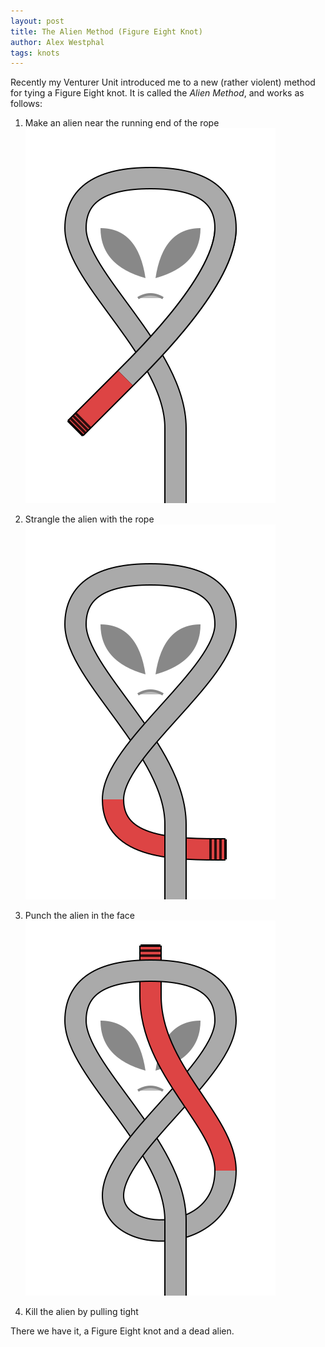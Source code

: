 ```yaml
---
layout: post
title: The Alien Method (Figure Eight Knot)
author: Alex Westphal
tags: knots
---
```


Recently my Venturer Unit introduced me to a new (rather violent) method for tying a Figure Eight knot. It is called the
*Alien Method*, and works as follows:

1. Make an alien near the running end of the rope ![Make Alien](/knots/alien1.svg)

2. Strangle the alien with the rope ![Strangle Alien](/knots/alien2.svg)

3. Punch the alien in the face ![Punch Alien](/knots/alien3.svg)

4. Kill the alien by pulling tight

There we have it, a Figure Eight knot and a dead alien.